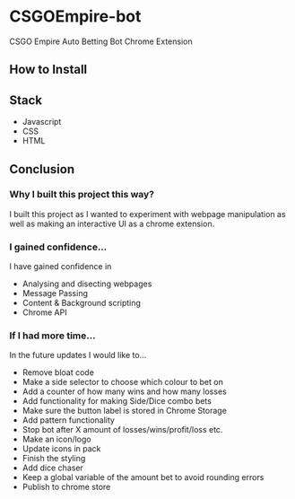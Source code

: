 # CSGOEmpire-bot

CSGO Empire Auto Betting Bot Chrome Extension

## How to Install

## Stack

- Javascript
- CSS
- HTML

## Conclusion

### Why I built this project this way?

I built this project as I wanted to experiment with webpage manipulation as well as making an interactive UI as a chrome extension.

### I gained confidence...

I have gained confidence in

- Analysing and disecting webpages
- Message Passing
- Content & Background scripting
- Chrome API

### If I had more time...

In the future updates I would like to...

- Remove bloat code
- Make a side selector to choose which colour to bet on
- Add a counter of how many wins and how many losses
- Add functionality for making Side/Dice combo bets
- Make sure the button label is stored in Chrome Storage
- Add pattern functionality
- Stop bot after X amount of losses/wins/profit/loss etc.
- Make an icon/logo
- Update icons in pack
- Finish the styling
- Add dice chaser
- Keep a global variable of the amount bet to avoid rounding errors
- Publish to chrome store

